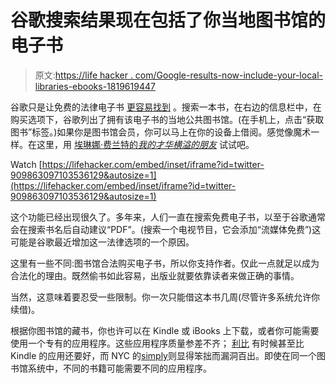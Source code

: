 # 谷歌搜索结果现在包括了你当地图书馆的电子书

> 原文:[https://life hacker . com/Google-results-now-include-your-local-libraries-ebooks-1819619447](https://lifehacker.com/google-results-now-include-your-local-librarys-ebooks-1819619447)

谷歌只是让免费的法律电子书 [更容易找到](https://www.engadget.com/2017/09/19/local-library-e-books-show-up-google-searches/) 。搜索一本书，在右边的信息栏中，在购买选项下，谷歌列出了拥有该电子书的当地公共图书馆。(在手机上，点击“获取图书”标签。)如果你是图书馆会员，你可以马上在你的设备上借阅。感觉像魔术一样。在这里，用 [埃琳娜·费兰特的*我的才华横溢的朋友*](https://www.google.com/search?q=my+brilliant+friend) 试试吧。

Watch [https://lifehacker.com/embed/inset/iframe?id=twitter-909863097103536129&autosize=1](https://lifehacker.com/embed/inset/iframe?id=twitter-909863097103536129&autosize=1) 

这个功能已经出现很久了。多年来，人们一直在搜索免费电子书，以至于谷歌通常会在搜索书名后自动建议“PDF”。(搜索一个电视节目，它会添加“流媒体免费”)这可能是谷歌最近增加这一法律选项的一个原因。

这里有一些不同:图书馆合法购买电子书，所以你支持作者。仅此一点就足以成为合法化的理由。既然偷书如此容易，出版业就要依靠读者来做正确的事情。

当然，这意味着要忍受一些限制。你一次只能借这本书几周(尽管许多系统允许你续借)。

根据你图书馆的藏书，你也许可以在 Kindle 或 iBooks 上下载，或者你可能需要使用一个专有的应用程序。这些应用程序质量参差不齐； [利比](https://meet.libbyapp.com/) 有时候甚至比 Kindle 的应用还要好，而 NYC 的[simply](http://www.librarysimplified.org/)则显得笨拙而漏洞百出。即使在同一个图书馆系统中，不同的书籍可能需要不同的应用程序。